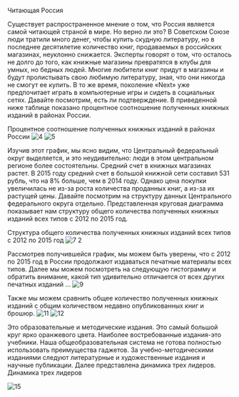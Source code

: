 Читающая Россия

Существует распространенное мнение о том, что Россия является самой читающей страной в мире. Но верно ли это? В Советском Союзе люди тратили много денег, чтобы купить скудную литературу, но в последнее десятилетие количество книг, продаваемых в российских магазинах, неуклонно снижается. Эксперты говорят о том, что осталось не долго до того, как книжные магазины превратятся в клубы для умных, но бедных людей. Многие любители книг придут в магазины и будут пролистывать свою любимую литературу, зная, что они никогда не смогут ее купить. В то же время, поколение «Next» уже предпочитает играть в компьютерные игры и сидеть в социальных сетях. Давайте посмотрим, есть ли подтверждение. В приведенной ниже таблице показано процентное соотношение полученных книжных изданий в районах России.

Процентное соотношение полученных книжных изданий в районах России
![4](https://user-images.githubusercontent.com/44474528/47528291-77768d00-d8ad-11e8-94f0-a588f438b635.PNG)
![5](https://user-images.githubusercontent.com/44474528/47528960-2e273d00-d8af-11e8-95ed-4a7b1cea644e.PNG)

Изучив этот график, мы ясно видим, что Центральный федеральный округ выделяется, и это неудивительно: люди в этом центральном регионе более состоятельны. Средний счет в книжных магазинах растет. В 2015 году средний счет в большой книжной сети составил 531 рубль, что на 8% больше, чем в 2014 году. Однако цена покупки увеличилась не из-за роста количества проданных книг, а из-за их растущей цены. Давайте посмотрим на структуру данных Центрального федерального округа отдельно. Представленная круговая диаграмма показывает нам структуру общего количества полученных книжных изданий всех типов с 2012 по 2015 год.

Структура общего количества полученных книжных изданий всех типов с 2012 по 2015 год
![7 2](https://user-images.githubusercontent.com/44474528/47529016-52831980-d8af-11e8-8df7-85d8a97fbb44.PNG)

Рассмотрев получившейся график, мы можем быть уверены, что с 2012 по 2015 год в России продолжают издаваться печатные материалы всех типов. Далее мы можем посмотреть на следующую гистограмму и обратить внимание, какой тип удивительно отличается от всех других печатных изданий ...
![9](https://user-images.githubusercontent.com/44474528/47529085-83634e80-d8af-11e8-94f4-12414da0c23b.PNG)

Также мы можем сравнить общее количество полученных книжных изданий с общим количеством недавно опубликованных книг и брошюр.
![11](https://user-images.githubusercontent.com/44474528/47529220-df2dd780-d8af-11e8-9464-5a7cf5d83870.PNG)
![12](https://user-images.githubusercontent.com/44474528/47529267-fec50000-d8af-11e8-8d84-b0709eeed4bc.PNG)

Это образовательные и методические издания. Это самый большой круг ярко оранжевого цвета. Наиболее востребованные издания-это учебники. Наша общеобразовательная система не готова полностью использовать преимущества гаджетов. За учебно-методическими изданиями следуют литературные и художественные издания и научные публикации. Далее представлена динамика трех лидеров.
Динамика трех лидеров

![15](https://user-images.githubusercontent.com/44474528/47529365-45b2f580-d8b0-11e8-8087-84ddbf14b0a3.PNG)
